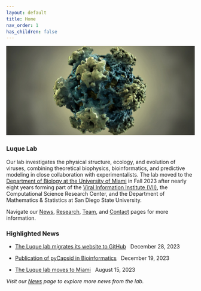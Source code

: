 ```yaml
---
layout: default
title: Home
nav_order: 1
has_children: false
---
```


![home_page](images/hpv_small_polygon_mix_Thomas_Splettstoesser_cropped.jpg)

### Luque Lab

Our lab investigates the physical structure, ecology, and evolution of viruses, combining theoretical biophysics, bioinformatics, and predictive modeling in close collaboration with experimentalists. The lab moved to the [Department of Biology at the University of Miami](https://biology.as.miami.edu/) in Fall 2023 after nearly eight years forming part of the [Viral Information Institute (VII)](https://viralization.org/), the Computational Science Research Center, and the Department of Mathematics & Statistics at San Diego State University.

Navigate our [News](news.md), [Research](Research/index.md), [Team](Team/index.md), and [Contact](Contact/index.md) pages for more information.

### Highlighted News

+ [The Luque lab migrates its website to GitHub](News/index.md/#luque-lab-migrates-website-to-github-2023-12-28) &nbsp; December 28, 2023

+ [Publication of pyCapsid in Bioinformatics](News/index.md/#publication-of-pycapsid-in-bioinformatics-2023-12-19) &nbsp; December 19, 2023

+ [The Luque lab moves to Miami](News/index.md/#luque-lab-moves-to-miami-2023-08-15) &nbsp; August 15, 2023

*Visit our [News](news.md) page to explore more news from the lab.*


